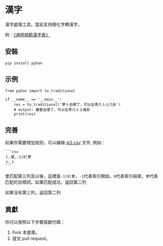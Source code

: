 # 漢字

漢字處理工具。當前支持簡化字轉漢字。

附：[《通用規範漢字表》](./files/)

## 安裝

```
pip install pyhan
```

## 示例

```
from pyhan import to_traditional

if __name__ == '__main__':
    res = to_traditional('萝卜去哪了，可以在茶几卜上几卦')
    # output: 蘿蔔去哪了，可以在茶几卜上幾卦
    print(res)
```

## 完善

如果你需要增加规则，可以编辑 [st2.csv](./src/pyhan/files/st2.csv) 文件, 例如：

    ```csv
    卜,蔔,-1|0|萝
    卜,卜
    ```

會匹配第三列及以後，這裡是`-1|0|萝`，`-1`代表索引開始，`0`代表索引結束，`萝`代表匹配的目標詞，如果匹配成功，返回第二列

如果沒有第三列，返回第二列

## 貢獻

你可以按照以下步驟貢獻代碼：

1. Fork 本倉庫。
2. 提交 pull request。

